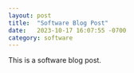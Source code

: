 ```yaml
---
layout: post
title:  "Software Blog Post"
date:   2023-10-17 16:07:55 -0700
category: software
---
```


This is a software blog post.

